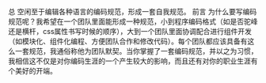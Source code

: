 总
空闲至于编辑各种语言的编码规范，形成一套自我规范。
前言
为什么要写编码规范呢？我希望在一个团队里面能形成一种规范，小到程序编码格式（如是否驼峰还是横杆，css属性书写时候的顺序），大到一个团队里面协调配合进行组件开发（如模块化、组件化编程、方便团队合作和修改代码）。每个团队都应该具备有这么一套规范，我通俗称他为团队默契。当你掌握了一套编码规范，并以之为习惯，我相信这不仅是对你编码生涯的一个产生较大的影响，而且还有对你的职业生涯有个美好的开端。